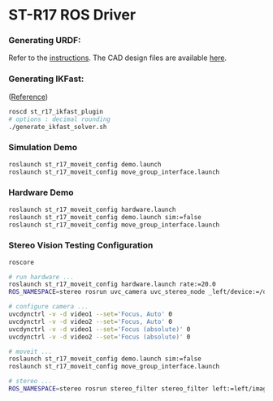 # ST-R17 ROS Driver

### Generating URDF:

Refer to the [instructions]().
The CAD design files are available [here]().

### Generating IKFast:

([Reference](http://docs.ros.org/kinetic/api/moveit_tutorials/html/doc/ikfast_tutorial.html))

```bash
roscd st_r17_ikfast_plugin
# options : decimal rounding
./generate_ikfast_solver.sh
```

### Simulation Demo

```bash
roslaunch st_r17_moveit_config demo.launch 
roslaunch st_r17_moveit_config move_group_interface.launch
```

### Hardware Demo

```bash
roslaunch st_r17_moveit_config hardware.launch
roslaunch st_r17_moveit_config demo.launch sim:=false
roslaunch st_r17_moveit_config move_group_interface.launch
```

### Stereo Vision Testing Configuration

```bash
roscore

# run hardware ...
roslaunch st_r17_moveit_config hardware.launch rate:=20.0
ROS_NAMESPACE=stereo rosrun uvc_camera uvc_stereo_node _left/device:=/dev/video1 _right/device:=/dev/video2

# configure camera ...
uvcdynctrl -v -d video1 --set='Focus, Auto' 0
uvcdynctrl -v -d video2 --set='Focus, Auto' 0
uvcdynctrl -v -d video1 --set='Focus (absolute)' 0
uvcdynctrl -v -d video2 --set='Focus (absolute)' 0

# moveit ...
roslaunch st_r17_moveit_config demo.launch sim:=false
roslaunch st_r17_moveit_config move_group_interface.launch 

# stereo ...
ROS_NAMESPACE=stereo rosrun stereo_filter stereo_filter left:=left/image_raw right:=right/image_raw left_info:=left/camera_info right_info:=right/camera_info _baseline:=0.63
```
